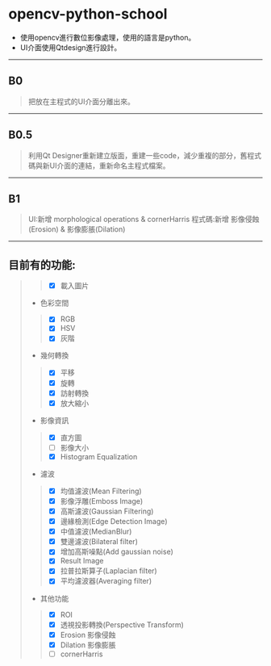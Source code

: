 # **opencv-python-school**
* 使用opencv進行數位影像處理，使用的語言是python。
* UI介面使用Qtdesign進行設計。
---
## **B0**
> 把放在主程式的UI介面分離出來。
---
## **B0.5**
> 利用Qt Designer重新建立版面，重建一些code，減少重複的部分，舊程式碼與新UI介面的連結，重新命名主程式檔案。
---
## **B1**
> UI:新增 morphological operations & cornerHarris 
> 程式碼:新增 影像侵蝕(Erosion) & 影像膨脹(Dilation)
---
## 目前有的功能:
>> - [x] 載入圖片
> * 色彩空間
>> - [x] RGB
>> - [x] HSV
>> - [x] 灰階
> * 幾何轉換
>> - [x] 平移
>> - [x] 旋轉
>> - [x] 訪射轉換
>> - [x] 放大縮小
> * 影像資訊
>> - [x] 直方圖
>> - [ ] 影像大小
>> - [x] Histogram Equalization
> * 濾波
>> - [x] 均值濾波(Mean Filtering)
>> - [x] 影像浮雕(Emboss Image)
>> - [x] 高斯濾波(Gaussian Filtering)
>> - [x] 邊緣檢測(Edge Detection Image)
>> - [x] 中值濾波(MedianBlur)
>> - [x] 雙邊濾波(Bilateral filter)
>> - [x] 增加高斯噪點(Add gaussian noise)
>> - [x] Result Image
>> - [x] 拉普拉斯算子(Laplacian filter)
>> - [x] 平均濾波器(Averaging filter)
> * 其他功能
>> - [x] ROI
>> - [x] 透視投影轉換(Perspective Transform)
>> - [x] Erosion 影像侵蝕
>> - [x] Dilation 影像膨脹
>> - [ ] cornerHarris